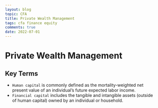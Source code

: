 ```yaml
---
layout: blog
topic: CFA
title: Private Wealth Management
tags: cfa finance equity
comments: true
date: 2022-07-01
---
```

# Private Wealth Management

## Key Terms

- `Human capital` is commonly defined as the mortality-weighted net present value of an individual’s future expected labor income.
- `Financial capital` includes the tangible and intangible assets (outside of human capital) owned by an individual or household.
